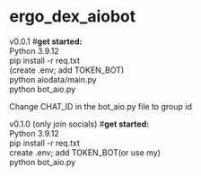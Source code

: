 # ergo_dex_aiobot
v0.0.1
#**get started:**<br />
Python 3.9.12<br />
  pip install -r req.txt <br />
  (create .env; add TOKEN_BOT) <br />
  python aiodata/main.py <br />
  python bot_aio.py <br />
  
Change CHAT_ID in the bot_aio.py file to group id

v0.1.0 (only join socials)
#**get started:**<br />
Python 3.9.12<br />
  pip install -r req.txt <br />
  create .env; add TOKEN_BOT(or use my) <br />
  python bot_aio.py <br />
  

